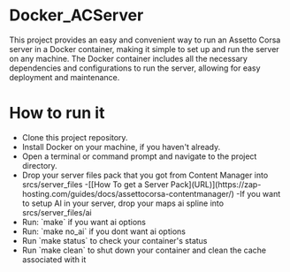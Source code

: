 # Docker_ACServer
This project provides an easy and convenient way to run an Assetto Corsa server in a Docker container, making it simple to set up and run the server on any machine. The Docker container includes all the necessary dependencies and configurations to run the server, allowing for easy deployment and maintenance.

# How to run it
<ul>
<li>Clone this project repository.</li>
<li>Install Docker on your machine, if you haven't already.</li>
<li>Open a terminal or command prompt and navigate to the project directory.</li>
<li>Drop your server files pack that you got from Content Manager into srcs/server_files
  -[[How To get a Server Pack](URL)](https://zap-hosting.com/guides/docs/assettocorsa-contentmanager/)
  -If you want to setup AI in your server, drop your maps ai spline into srcs/server_files/ai</li>

<li>Run: `make` if you want ai options</li>
<li>Run: `make no_ai` if you dont want ai options</li>

<li>Run `make status` to check your container's status</li>
<li>Run `make clean` to shut down your container and clean the cache associated with it</li>
 </ul>
 

